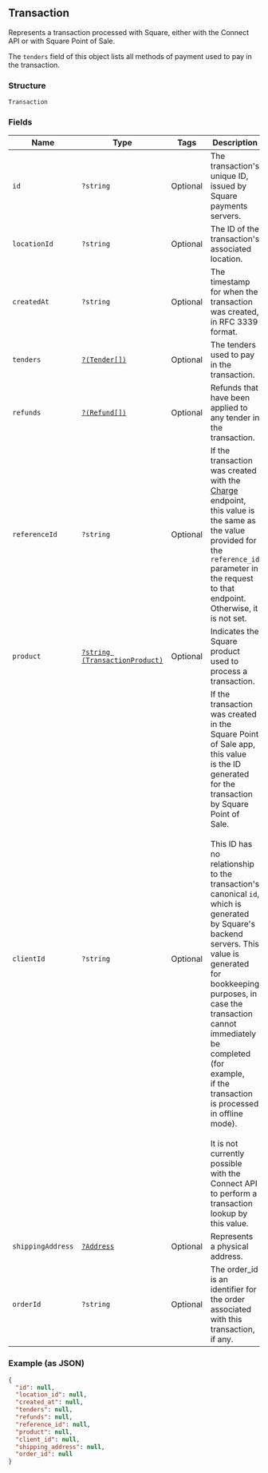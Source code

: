 ## Transaction

Represents a transaction processed with Square, either with the
Connect API or with Square Point of Sale.

The `tenders` field of this object lists all methods of payment used to pay in
the transaction.

### Structure

`Transaction`

### Fields

| Name | Type | Tags | Description |
|  --- | --- | --- | --- |
| `id` | `?string` | Optional | The transaction's unique ID, issued by Square payments servers. |
| `locationId` | `?string` | Optional | The ID of the transaction's associated location. |
| `createdAt` | `?string` | Optional | The timestamp for when the transaction was created, in RFC 3339 format. |
| `tenders` | [`?(Tender[])`](/doc/models/tender.md) | Optional | The tenders used to pay in the transaction. |
| `refunds` | [`?(Refund[])`](/doc/models/refund.md) | Optional | Refunds that have been applied to any tender in the transaction. |
| `referenceId` | `?string` | Optional | If the transaction was created with the [Charge](#endpoint-charge)<br>endpoint, this value is the same as the value provided for the `reference_id`<br>parameter in the request to that endpoint. Otherwise, it is not set. |
| `product` | [`?string (TransactionProduct)`](/doc/models/transaction-product.md) | Optional | Indicates the Square product used to process a transaction. |
| `clientId` | `?string` | Optional | If the transaction was created in the Square Point of Sale app, this value<br>is the ID generated for the transaction by Square Point of Sale.<br><br>This ID has no relationship to the transaction's canonical `id`, which is<br>generated by Square's backend servers. This value is generated for bookkeeping<br>purposes, in case the transaction cannot immediately be completed (for example,<br>if the transaction is processed in offline mode).<br><br>It is not currently possible with the Connect API to perform a transaction<br>lookup by this value. |
| `shippingAddress` | [`?Address`](/doc/models/address.md) | Optional | Represents a physical address. |
| `orderId` | `?string` | Optional | The order_id is an identifier for the order associated with this transaction, if any. |

### Example (as JSON)

```json
{
  "id": null,
  "location_id": null,
  "created_at": null,
  "tenders": null,
  "refunds": null,
  "reference_id": null,
  "product": null,
  "client_id": null,
  "shipping_address": null,
  "order_id": null
}
```

